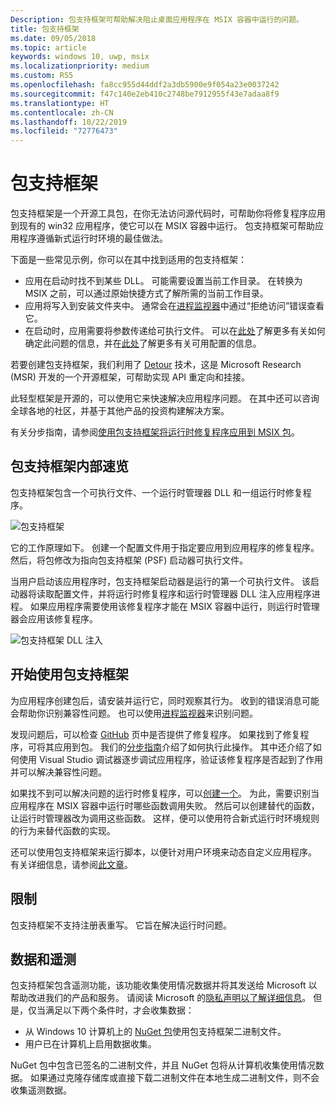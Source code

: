 ```yaml
---
Description: 包支持框架可帮助解决阻止桌面应用程序在 MSIX 容器中运行的问题。
title: 包支持框架
ms.date: 09/05/2018
ms.topic: article
keywords: windows 10, uwp, msix
ms.localizationpriority: medium
ms.custom: RS5
ms.openlocfilehash: fa8cc955d44ddf2a3db5900e9f054a23e0037242
ms.sourcegitcommit: f47c140e2eb410c2748be7912955f43e7adaa8f9
ms.translationtype: HT
ms.contentlocale: zh-CN
ms.lasthandoff: 10/22/2019
ms.locfileid: "72776473"
---
```

# <a name="package-support-framework"></a>包支持框架

包支持框架是一个开源工具包，在你无法访问源代码时，可帮助你将修复程序应用到现有的 win32 应用程序，使它可以在 MSIX 容器中运行。 包支持框架可帮助应用程序遵循新式运行时环境的最佳做法。

下面是一些常见示例，你可以在其中找到适用的包支持框架：

* 应用在启动时找不到某些 DLL。 可能需要设置当前工作目录。 在转换为 MSIX 之前，可以通过原始快捷方式了解所需的当前工作目录。
* 应用将写入到安装文件夹中。 通常会在[进程监视器](https://docs.microsoft.com/windows/msix/psf/package-support-framework)中通过“拒绝访问”错误查看它。
* 在启动时，应用需要将参数传递给可执行文件。 可以在[此处](package-support-framework.md#identify-packaged-application-compatibility-issues)了解更多有关如何确定此问题的信息，并在[此处](https://github.com/microsoft/MSIX-PackageSupportFramework/tree/master/PsfLauncher)了解更多有关可用配置的信息。

若要创建包支持框架，我们利用了 [Detour](https://www.microsoft.com/en-us/research/project/detours) 技术，这是 Microsoft Research (MSR) 开发的一个开源框架，可帮助实现 API 重定向和挂接。

此轻型框架是开源的，可以使用它来快速解决应用程序问题。 在其中还可以咨询全球各地的社区，并基于其他产品的投资构建解决方案。

有关分步指南，请参阅[使用包支持框架将运行时修复程序应用到 MSIX 包](https://docs.microsoft.com/windows/uwp/porting/package-support-framework)。

## <a name="a-quick-look-inside-of-the-package-support-framework"></a>包支持框架内部速览

包支持框架包含一个可执行文件、一个运行时管理器 DLL 和一组运行时修复程序。

![包支持框架](images/package-support-framework.png)

它的工作原理如下。 创建一个配置文件用于指定要应用到应用程序的修复程序。 然后，将包修改为指向包支持框架 (PSF) 启动器可执行文件。

当用户启动该应用程序时，包支持框架启动器是运行的第一个可执行文件。 该启动器将读取配置文件，并将运行时修复程序和运行时管理器 DLL 注入应用程序进程。 如果应用程序需要使用该修复程序才能在 MSIX 容器中运行，则运行时管理器会应用该修复程序。

![包支持框架 DLL 注入](images/package-support-framework-2.png)

## <a name="get-started-using-the-package-support-framework"></a>开始使用包支持框架

为应用程序创建包后，请安装并运行它，同时观察其行为。 收到的错误消息可能会帮助你识别兼容性问题。 也可以使用[进程监视器](https://docs.microsoft.com/sysinternals/downloads/procmon)来识别问题。

发现问题后，可以检查 [GitHub](https://github.com/Microsoft/MSIX-PackageSupportFramework/) 页中是否提供了修复程序。 如果找到了修复程序，可将其应用到包。 我们的[分步指南](https://docs.microsoft.com/windows/uwp/porting/package-support-framework)介绍了如何执行此操作。 其中还介绍了如何使用 Visual Studio 调试器逐步调试应用程序，验证该修复程序是否起到了作用并可以解决兼容性问题。

如果找不到可以解决问题的运行时修复程序，可以[创建一个](package-support-framework.md#create-a-runtime-fix)。 为此，需要识别当应用程序在 MSIX 容器中运行时哪些函数调用失败。 然后可以创建替代的函数，让运行时管理器改为调用这些函数。 这样，便可以使用符合新式运行时环境规则的行为来替代函数的实现。

还可以使用包支持框架来运行脚本，以便针对用户环境来动态自定义应用程序。 有关详细信息，请参阅[此文章](run-scripts-with-package-support-framework.md)。

## <a name="limitations"></a>限制

包支持框架不支持注册表重写。 它旨在解决运行时问题。

## <a name="data-and-telemetry"></a>数据和遥测

包支持框架包含遥测功能，该功能收集使用情况数据并将其发送给 Microsoft 以帮助改进我们的产品和服务。 请阅读 Microsoft 的[隐私声明以了解详细信息](https://privacy.microsoft.com/en-US/privacystatement)。 但是，仅当满足以下两个条件时，才会收集数据：

* 从 Windows 10 计算机上的 [NuGet 包](https://www.nuget.org/packages?q=packagesupportframework)使用包支持框架二进制文件。
* 用户已在计算机上启用数据收集。

NuGet 包中包含已签名的二进制文件，并且 NuGet 包将从计算机收集使用情况数据。 如果通过克隆存储库或直接下载二进制文件在本地生成二进制文件，则不会收集遥测数据。
